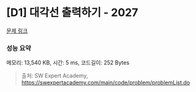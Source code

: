 # [D1] 대각선 출력하기 - 2027 

[문제 링크](https://swexpertacademy.com/main/code/problem/problemDetail.do?contestProbId=AV5QFuZ6As0DFAUq) 

### 성능 요약

메모리: 13,540 KB, 시간: 5 ms, 코드길이: 252 Bytes



> 출처: SW Expert Academy, https://swexpertacademy.com/main/code/problem/problemList.do